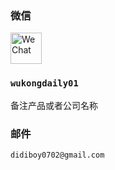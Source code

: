 ### 微信
<img src="https://img.icons8.com/color/48/weixing.png" alt="WeChat" width="50" height="50"/>


### `wukongdaily01`  
备注产品或者公司名称
### 邮件
`didiboy0702@gmail.com`